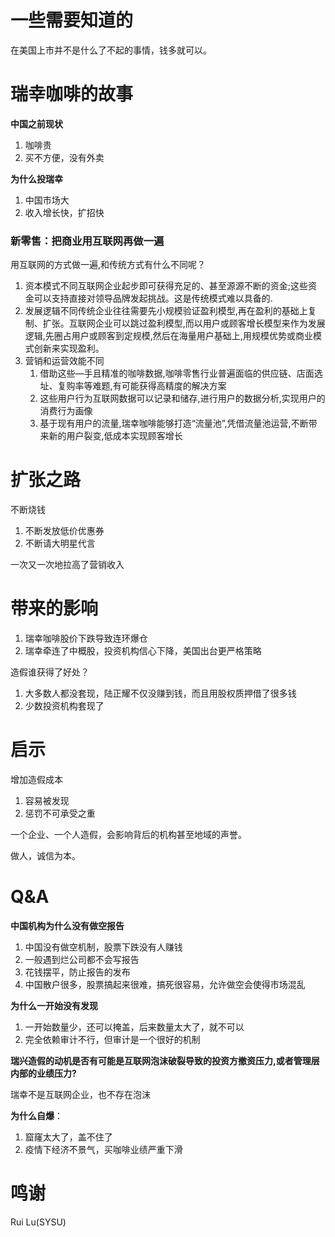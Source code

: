 # 一些需要知道的

在美国上市并不是什么了不起的事情，钱多就可以。

# 瑞幸咖啡的故事

**中国之前现状**

1. 咖啡贵
2. 买不方便，没有外卖


**为什么投瑞幸**

1. 中国市场大
2. 收入增长快，扩招快

### 新零售：把商业用互联网再做一遍

用互联网的方式做一遍,和传统方式有什么不同呢？

1. 资本模式不同互联网企业起步即可获得充足的、甚至源源不断的资金;这些资金可以支持直接对领导品牌发起挑战。这是传统模式难以具备的.
2. 发展逻辑不同传统企业往往需要先小规模验证盈利模型,再在盈利的基础上复制、扩张。互联网企业可以跳过盈利模型,而以用户或顾客增长模型来作为发展逻辑,先圈占用户或顾客到定规模,然后在海量用户基础上,用规模优势或商业模式创新来实现盈利。
3. 营销和运营效能不同
   1. 借助这些—手且精准的咖啡数据,咖啡零售行业普遍面临的供应链、店面选址、复购率等难题,有可能获得高精度的解决方案
   2. 这些用户行为互联网数据可以记录和储存,进行用户的数据分析,实现用户的消费行为画像
   3. 基于现有用户的流量,瑞幸咖啡能够打造“流量池”,凭借流量池运营,不断带来新的用户裂变,低成本实现顾客增长

# 扩张之路

不断烧钱

1. 不断发放低价优惠券
2. 不断请大明星代言

一次又一次地拉高了营销收入

# 带来的影响

1. 瑞幸咖啡股价下跌导致连环爆仓
2. 瑞幸牵连了中概股，投资机构信心下降，美国出台更严格策略

造假谁获得了好处？

1. 大多数人都没套现，陆正耀不仅没赚到钱，而且用股权质押借了很多钱
2. 少数投资机构套现了

# 启示

增加造假成本

1. 容易被发现
2. 惩罚不可承受之重

一个企业、一个人造假，会影响背后的机构甚至地域的声誉。

做人，诚信为本。

# Q&A

**中国机构为什么没有做空报告**

1. 中国没有做空机制，股票下跌没有人赚钱
2. 一般遇到烂公司都不会写报告
3. 花钱摆平，防止报告的发布
4. 中国散户很多，股票搞起来很难，搞死很容易，允许做空会使得市场混乱

**为什么一开始没有发现**

1. 一开始数量少，还可以掩盖，后来数量太大了，就不可以
2. 完全依赖审计不行，但审计是一个很好的机制

**瑞兴造假的动机是否有可能是互联网泡沫破裂导致的投资方撤资压力,或者管理层内部的业绩压力?**

瑞幸不是互联网企业，也不存在泡沫

**为什么自爆**：

1. 窟窿太大了，盖不住了
2. 疫情下经济不景气，买咖啡业绩严重下滑



# 鸣谢

Rui Lu(SYSU)
